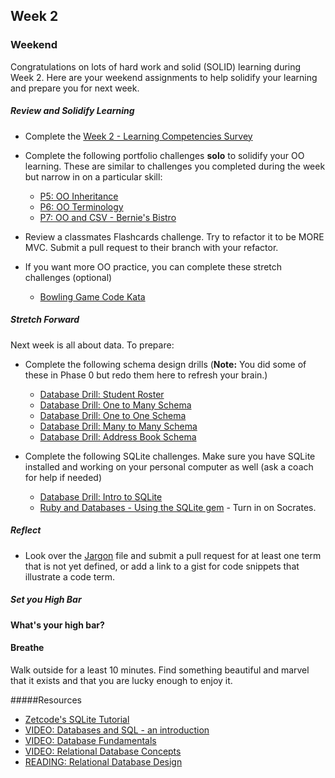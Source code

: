 ## Week 2

### Weekend

Congratulations on lots of hard work and solid (SOLID) learning during Week 2.  Here are your weekend assignments to help solidify your learning and prepare you for next week. 

##### Review and Solidify Learning

* Complete the [Week 2 - Learning Competencies Survey](https://docs.google.com/forms/d/1vUS1-G-ivHfnyXOQKkY0VQFk8hgwHm6g3rmV-sCc9AI/viewform)

* Complete the following portfolio challenges **solo** to solidify your OO learning.  These are similar to challenges you completed during the week but narrow in on a particular skill:

  - [P5: OO Inheritance](https://github.com/sea-lions-2014/p5-oo-inheritance-challenge)  
  - [P6: OO Terminology](https://github.com/sea-lions-2014/p6-oo-terminology-challenge)  
  - [P7: OO and CSV - Bernie's Bistro](https://github.com/sea-lions-2014/p7-oo-and-csv-bernie-s-bistro-challenge) 

* Review a classmates Flashcards challenge.  Try to refactor it to be MORE MVC.  Submit a pull request to their branch with your refactor.

* If you want more OO practice, you can complete these stretch challenges (optional)
  * [Bowling Game Code Kata](http://content.codersdojo.org/code-kata-catalogue/bowling-game/)

##### Stretch Forward

Next week is all about data.  To prepare:

* Complete the following schema design drills (**Note:** You did some of these in Phase 0 but redo them here to refresh your brain.)

  - [Database Drill: Student Roster](https://github.com/sea-lions-2014/database-drill-student-roster-challenge)
  - [Database Drill: One to Many Schema](https://github.com/sea-lions-2014/database-drill-one-to-many-schema-challenge)
  - [Database Drill: One to One Schema](https://github.com/sea-lions-2014/database-drill-one-to-one-schema-challenge)
  - [Database Drill: Many to Many Schema](https://github.com/sea-lions-2014/database-drill-many-to-many-schema-challenge)
  - [Database Drill: Address Book Schema](https://github.com/sea-lions-2014/db-drill-address-book-schema-challenge)

* Complete the following SQLite challenges.  Make sure you have SQLite installed and working on your personal computer as well (ask a coach for help if needed)

  - [Database Drill: Intro to SQLite](https://github.com/sea-lions-2014/database-drill-intro-to-sqlite-challenge)
  - [Ruby and Databases - Using the SQLite gem](http://socrates.devbootcamp.com/challenges/443) - Turn in on Socrates.

##### Reflect

* Look over the [Jargon](week-2/jargon.md) file and submit a pull request for at least one term that is not yet defined, or add a link to a gist for code snippets that illustrate a code term.


##### Set you High Bar

**What's your high bar?**

#### Breathe

Walk outside for a least 10 minutes. Find something beautiful and marvel that it exists and that you are lucky enough to enjoy it.

#####Resources

- [Zetcode's SQLite Tutorial](http://zetcode.com/db/sqlite/)
- [VIDEO: Databases and SQL - an introduction](http://www.youtube.com/watch?v=SVV7HjKmFY4)
- [VIDEO: Database Fundamentals](http://www.youtube.com/watch?v=xNJZYX6tpWU)
- [VIDEO: Relational Database Concepts](https://www.youtube.com/watch?v=NvrpuBAMddw)
- [READING: Relational Database Design](http://www.ntu.edu.sg/home/ehchua/programming/sql/Relational_Database_Design.html)




